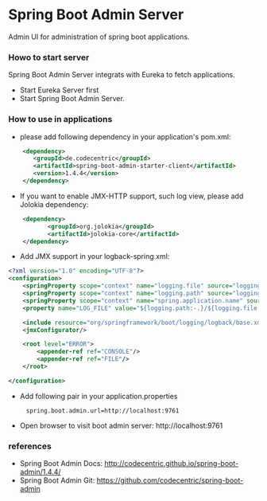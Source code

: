 Spring Boot Admin Server
==================================
Admin UI for administration of spring boot applications.

### Howo to start server
Spring Boot Admin Server integrats with Eureka to fetch applications.

* Start Eureka Server first
* Start Spring Boot Admin Server.

### How to use in applications

* please add following dependency in your application's pom.xml:
```xml
    <dependency>
       <groupId>de.codecentric</groupId>
       <artifactId>spring-boot-admin-starter-client</artifactId>
       <version>1.4.4</version>
    </dependency>
```
* If you want to enable JMX-HTTP support, such log view, please add Jolokia dependency:
```xml
    <dependency>
           <groupId>org.jolokia</groupId>
           <artifactId>jolokia-core</artifactId>
    </dependency>
```
* Add JMX support in your logback-spring.xml:
```xml
<?xml version="1.0" encoding="UTF-8"?>
<configuration>
    <springProperty scope="context" name="logging.file" source="logging.file"/>
    <springProperty scope="context" name="logging.path" source="logging.path"/>
    <springProperty scope="context" name="spring.application.name" source="spring.application.name"/>
    <property name="LOG_FILE" value="${logging.path:-.}/${logging.file:-${spring.application.name:-spring}.log}"/>

    <include resource="org/springframework/boot/logging/logback/base.xml"/>
    <jmxConfigurator/>

    <root level="ERROR">
        <appender-ref ref="CONSOLE"/>
        <appender-ref ref="FILE"/>
    </root>

</configuration>
```
* Add following pair in your application.properties
```properties
     spring.boot.admin.url=http://localhost:9761
```
* Open browser to visit boot admin server: http://localhost:9761

### references

* Spring Boot Admin Docs: http://codecentric.github.io/spring-boot-admin/1.4.4/
*  Spring Boot Admin Git: https://github.com/codecentric/spring-boot-admin
